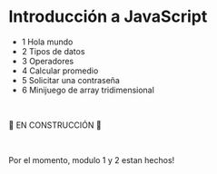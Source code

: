 # Introducción a JavaScript

* 1 Hola mundo
* 2 Tipos de datos
* 3 Operadores
* 4 Calcular promedio
* 5 Solicitar una contraseña
* 6 Minijuego de array tridimensional

<br>

🚧 EN CONSTRUCCIÓN 🚧

<br>

Por el momento, modulo 1 y 2 estan hechos!

<br>
